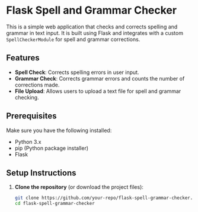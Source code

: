 # Flask Spell and Grammar Checker

This is a simple web application that checks and corrects spelling and grammar in text input. It is built using Flask and integrates with a custom `SpellCheckerModule` for spell and grammar corrections.

## Features

- **Spell Check**: Corrects spelling errors in user input.
- **Grammar Check**: Corrects grammar errors and counts the number of corrections made.
- **File Upload**: Allows users to upload a text file for spell and grammar checking.

## Prerequisites

Make sure you have the following installed:

- Python 3.x
- pip (Python package installer)
- Flask

## Setup Instructions

1. **Clone the repository** (or download the project files):

   ```bash
   git clone https://github.com/your-repo/flask-spell-grammar-checker.git
   cd flask-spell-grammar-checker

